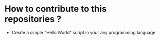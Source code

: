 # How to contribute to this repositories ?
* Create a simple "Hello World" script in your any programming language
